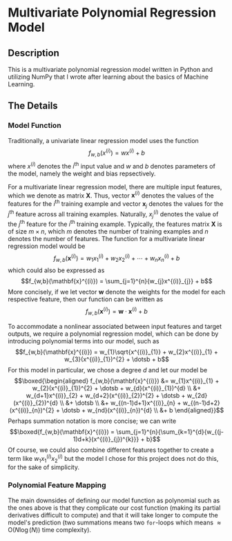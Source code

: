 # Multivariate Polynomial Regression Model

## Description

This is a multivariate polynomial regression model written in Python and utilizing NumPy that I wrote after learning about the basics of Machine Learning.

## The Details

### Model Function

Traditionally, a univariate linear regression model uses the function $$f_{w,b}(x^{(i)}) = wx^{(i)} + b$$ where $x^{(i)}$ denotes the $i^{\text{th}}$ input value and $w$ and $b$ denotes parameters of the model, namely the weight and bias repsectively.

For a multivariate linear regression model, there are multiple input features, which we denote as matrix $\mathbf{X}$. Thus, vector $\mathbf{x}^{(i)}$ denotes the values of the features for the $i^{\text{th}}$ training example and vector $\mathbf{x}_{j}$ denotes the values for the $j^{\text{th}}$ feature across all training examples. Naturally, $x^{(i)}_{j}$ denotes the value of the $j^{\text{th}}$ feature for the $i^{\text{th}}$ training example. Typically, the features matrix $\mathbf{X}$ is of size $m \times n$, which $m$ denotes the number of training examples and $n$ denotes the number of features. The function for a multivariate linear regression model would be $$f_{w,b}(\mathbf{x}^{(i)}) = w_{1}x^{(i)}_{1} + w_{2}x^{(i)}_{2}+ \dotsb + w_{n}x^{(i)}_{n} + b$$ which could also be expressed as $$f_{w,b}(\mathbf{x}^{(i)}) = \sum_{j=1}^{n}{w_{j}x^{(i)}_{j}} + b$$ More concisely, if we let vector $\mathbf{w}$ denote the weights for the model for each respective feature, then our function can be written as $$f_{w,b}(\mathbf{x}^{(i)}) = \mathbf{w} \cdot \mathbf{x}^{(i)} + b$$

To accommodate a nonlinear associated between input features and target outputs, we require a polynomial regression model, which can be done by introducing polynomial terms into our model, such as $$f_{w,b}(\mathbf{x}^{(i)}) = w_{1}\sqrt{x^{(i)}_{1}} + w_{2}x^{(i)}_{1} + w_{3}(x^{(i)}_{1})^{2} + \dotsb + b$$ For this model in particular, we chose a degree $d$ and let our model be $$\boxed{\begin{aligned} f_{w,b}(\mathbf{x}^{(i)}) &= w_{1}x^{(i)}_{1} + w_{2}(x^{(i)}_{1})^{2} + \dotsb + w_{d}(x^{(i)}_{1})^{d} \\ &+ w_{d+1}x^{(i)}_{2} + w_{d+2}(x^{(i)}_{2})^{2} + \dotsb + w_{2d}(x^{(i)}_{2})^{d} \\ &+ \dotsb \\ &+ w_{(n-1)d+1}x^{(i)}_{n} + w_{(n-1)d+2}(x^{(i)}_{n})^{2} + \dotsb + w_{nd}(x^{(i)}_{n})^{d} \\ &+ b \end{aligned}}$$ Perhaps summation notation is more concise; we can write $$\boxed{f_{w,b}(\mathbf{x}^{(i)}) = \sum_{j=1}^{n}{\sum_{k=1}^{d}{w_{(j-1)d+k}(x^{(i)}_{j})^{k}}} + b}$$ Of course, we could also combine different features together to create a term like $w_{1}x^{(i)}_{1}x^{(i)}_{2}$ but the model I chose for this project does not do this, for the sake of simplicity.

### Polynomial Feature Mapping

The main downsides of defining our model function as polynomial such as the ones above is that they complicate our cost function (making its partial derivatives difficult to compute) and that it will take longer to compute the model's prediction (two summations means two `for`-loops which means $\approx \text{O}(N\log(N))$ time complexity).
